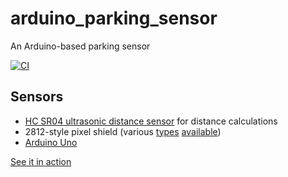 # arduino_parking_sensor

An Arduino-based parking sensor

[![CI](https://github.com/rpunt/arduino_parking_sensor/actions/workflows/lint.yml/badge.svg)](https://github.com/rpunt/arduino_parking_sensor/actions/workflows/lint.yml)

## Sensors

* [HC SR04 ultrasonic distance sensor](https://www.amazon.com/gp/product/B01GNEHJNC/ref=ppx_yo_dt_b_asin_title_o02_s00?ie=UTF8&psc=1) for distance calculations
* 2812-style pixel shield (various [types](https://www.amazon.com/gp/product/B01E8LZD58/ref=ppx_yo_dt_b_asin_title_o00_s00?ie=UTF8&psc=1) [available](https://www.adafruit.com/product/1430))
* [Arduino Uno](https://store.arduino.cc/usa/arduino-uno-rev3)

[See it in action](parking_sensor.gif)
